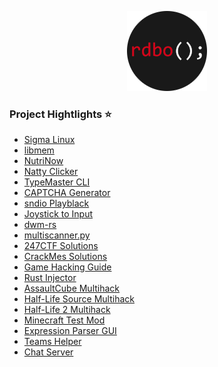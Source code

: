 <p align="center">
  <a href="https://rdbo.github.io"><img src="https://github.com/rdbo/rdbo/blob/master/rdbo.png"/></a>
</p>

### Project Hightlights ⭐

- [Sigma Linux](https://github.com/rdbo/sigma-linux)
- [libmem](https://github.com/rdbo/libmem)
- [NutriNow](https://github.com/rdbo/nutrinow)
- [Natty Clicker](https://github.com/rdbo/natty-clicker)
- [TypeMaster CLI](https://github.com/rdbo/typemaster-cli)
- [CAPTCHA Generator](https://github.com/rdbo/captcha-test)
- [sndio Playblack](https://github.com/rdbo/sndio-playback)
- [Joystick to Input](https://github.com/rdbo/joy2input)
- [dwm-rs](https://github.com/rdbo/dwm-rs)
- [multiscanner.py](https://github.com/rdbo/multiscanner.py)
- [247CTF Solutions](https://github.com/rdbo/247CTF)
- [CrackMes Solutions](https://github.com/rdbo/crackmes)
- [Game Hacking Guide](https://github.com/rdbo/game-hacking-guide)
- [Rust Injector](https://github.com/rdbo/rust-injector)
- [AssaultCube Multihack](https://github.com/rdbo/AssaultCube-Multihack)
- [Half-Life Source Multihack](https://github.com/rdbo/Half-Life-Source-Multihack)
- [Half-Life 2 Multihack](https://github.com/rdbo/Half-Life-2-Multihack)
- [Minecraft Test Mod](https://github.com/rdbo/minecraft-forge-test)
- [Expression Parser GUI](https://github.com/rdbo/ExpressionParser-GUI)
- [Teams Helper](https://github.com/rdbo/teams-helper)
- [Chat Server](https://github.com/rdbo/chat-server)
